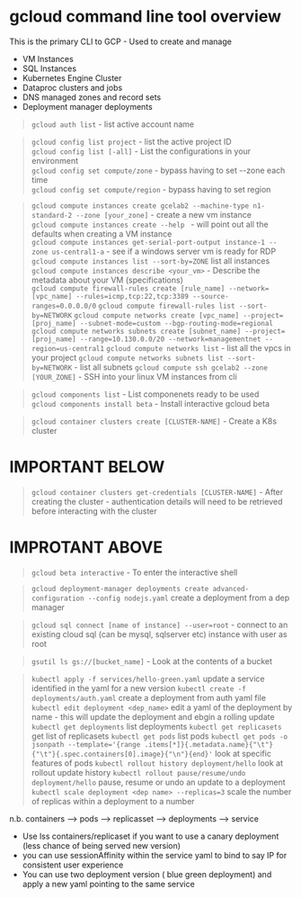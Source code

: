 # gcloud command line tool overview

This is the primary CLI to GCP - Used to create and manage 
* VM Instances
* SQL Instances
* Kubernetes Engine Cluster
* Dataproc clusters and jobs
* DNS managed zones and record sets
* Deployment manager deployments

> `gcloud auth list` - list active account name  

> `gcloud config list project` - list the active project ID   
> `gcloud config list [-all]` - List the configurations in your environment  
> `gcloud config set compute/zone` - bypass having to set --zone each time  
> `gcloud config set compute/region` - bypass having to set region  

> `gcloud compute instances create gcelab2 --machine-type n1-standard-2 --zone [your_zone]` - create a new vm instance  
> `gcloud compute instances create --help ` - will point out all the defaults when creating a VM instance  
> `gcloud compute instances get-serial-port-output instance-1 --zone us-central1-a` - see if a windows server vm is ready for RDP  
> `gcloud compute instances list --sort-by=ZONE` list all instances
> `gcloud compute instances describe <your_vm>` - Describe the metadata about your VM (specifications)  
> `gcloud compute firewall-rules create [rule_name] --network=[vpc_name] --rules=icmp,tcp:22,tcp:3389 --source-ranges=0.0.0.0/0`
> `gcloud compute firewall-rules list --sort-by=NETWORK`
> `gcloud compute networks create [vpc_name] --project=[proj_name] --subnet-mode=custom --bgp-routing-mode=regional`
> `gcloud compute networks subnets create [subnet_name] --project=[proj_name] --range=10.130.0.0/20 --network=managementnet --region=us-central1`
> `gcloud compute networks list` - list all the vpcs in your project
> `gcloud compute networks subnets list --sort-by=NETWORK` - list all subnets
> `gcloud compute ssh gcelab2 --zone [YOUR_ZONE]` - SSH into your linux VM instances from cli

> `gcloud components list` - List componenets ready to be used  
> `gcloud components install beta` - Install interactive gcloud beta  

> `gcloud container clusters create [CLUSTER-NAME]` - Create a K8s cluster
# IMPORTANT BELOW
> `gcloud container clusters get-credentials [CLUSTER-NAME]` - After creating the cluster - authentication details will need to be retrieved before interacting with the cluster 
# IMPROTANT ABOVE
> `gcloud beta interactive` - To enter the interactive shell  

> `gcloud deployment-manager deployments create advanced-configuration --config nodejs.yaml` create a deployment from a dep manager

> `gcloud sql connect [name of instance] --user=root` - connect to an existing cloud sql (can be mysql, sqlserver etc) instance with user as root

> `gsutil ls gs://[bucket_name]` - Look at the contents of a bucket

> `kubectl apply -f services/hello-green.yaml` update a service identified in the yaml for a new version
> `kubectl create -f deployments/auth.yaml` create a deployment from auth yaml file
> `kubectl edit deployment <dep_name>` edit a yaml of the deployment by name - this will update the deployment and ebgin a rolling update
> `kubectl get deployments` list deployments
> `kubectl get replicasets` get list of replicasets
> `kubectl get pods` list pods
> `kubectl get pods -o jsonpath --template='{range .items[*]}{.metadata.name}{"\t"}{"\t"}{.spec.containers[0].image}{"\n"}{end}'` look at specific features of pods
> `kubectl rollout history deployment/hello` look at rollout update history
> `kubectl rollout pause/resume/undo deployment/hello` pause, resume or undo an update to a deployment
> `kubectl scale deployment <dep name> --replicas=3` scale the number of replicas within a deployment to a number

n.b. containers --> pods --> replicasset --> deployments --> service
  * Use lss containers/replicaset if you want to use a canary deployment (less chance of being served new version)
  * you can use sessionAffinity within the service yaml to bind to say IP for consistent user experience
  * You can use two deployment version ( blue green deployment) and apply a new yaml pointing to the same service